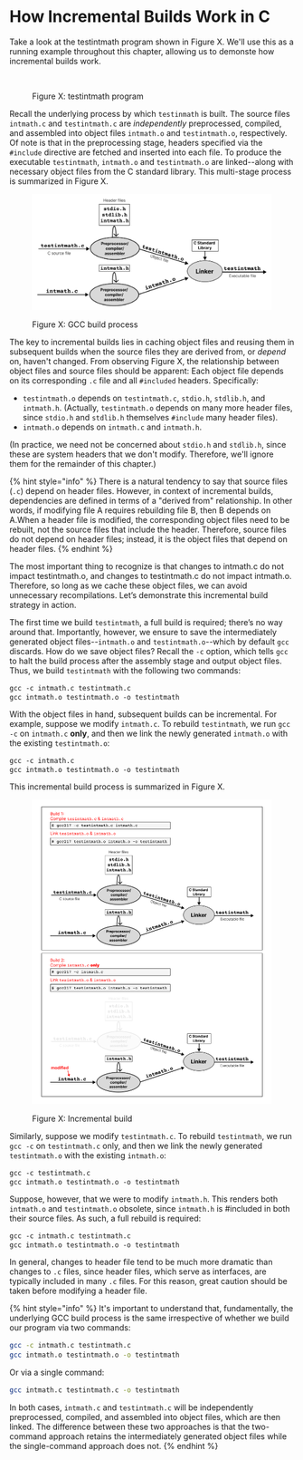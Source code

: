 # How Incremental Builds Work in C

Take a look at the testintmath program shown in Figure X. We'll use this as a running example throughout this chapter, allowing us to demonste how incremental builds work.

<figure><img src="../.gitbook/assets/Screenshot 2024-07-22 at 6.19.25 PM.png" alt=""><figcaption><p>Figure X: testintmath program</p></figcaption></figure>

Recall the underlying process by which `testinmath` is built. The source files `intmath.c` and `testintmath.c` are _independently_ preprocessed, compiled, and assembled into object files `intmath.o` and `testintmath.o`, respectively. Of note is that in the preprocessing stage, headers specified via the `#include` directive are fetched and inserted into each file. To produce the executable `testintmath`, `intmath.o` and `testintmath.o` are linked--along with necessary object files from the C standard library. This multi-stage process is summarized in Figure X.

<figure><img src="../.gitbook/assets/Frame 31 (2).png" alt=""><figcaption><p>Figure X: GCC build process</p></figcaption></figure>

The key to incremental builds lies in caching object files and reusing them in subsequent builds when the source files they are derived from, or _depend_ on, haven't changed. From observing Figure X, the relationship between object files and source files should be apparent: Each object file depends on its corresponding `.c` file and all `#included` headers. Specifically:

* `testintmath.o` depends on `testintmath.c`, `stdio.h`, `stdlib.h`, and `intmath.h`. (Actually, `testintmath.o` depends on many more header files, since `stdio.h` and `stdlib.h` themselves `#include` many header files).
* `intmath.o` depends on `intmath.c` and `intmath.h`.

(In practice, we need not be concerned about `stdio.h` and `stdlib.h`, since these are system headers that we don't modify. Therefore, we'll ignore them for the remainder of this chapter.)

{% hint style="info" %}
There is a natural tendency to say that source files (`.c`) depend on header files. However, in context of incremental builds, dependencies are defined in terms of a "derived from" relationship. In other words, if modifying file A requires rebuilding file B, then B depends on A.When a header file is modified, the corresponding object files need to be rebuilt, not the source files that include the header. Therefore, source files do not depend on header files; instead, it is the object files that depend on header files.
{% endhint %}

The most important thing to recognize is that changes to intmath.c do not impact testintmath.o, and changes to testintmath.c do not impact intmath.o. Therefore, so long as we cache these object files, we can avoid unnecessary recompilations. Let’s demonstrate this incremental build strategy in action.

The first time we build `testintmath`, a full build is required; there’s no way around that. Importantly, however, we ensure to save the intermediately generated object files--`intmath.o` and `testintmath.o`--which by default `gcc` discards. How do we save object files? Recall the `-c` option, which tells `gcc` to halt the build process after the assembly stage and output object files. Thus, we build `testintmath` with the following two commands:

```
gcc -c intmath.c testintmath.c
gcc intmath.o testintmath.o -o testintmath
```

With the object files in hand, subsequent builds can be incremental. For example, suppose we modify `intmath.c`. To rebuild `testintmath`, we run `gcc -c` on `intmath.c` **only**, and then we link the newly generated `intmath.o` with the existing `testintmath.o`:

```
gcc -c intmath.c
gcc intmath.o testintmath.o -o testintmath
```

This incremental build process is summarized in Figure X.

<figure><img src="../.gitbook/assets/Frame 31 (4).png" alt=""><figcaption><p>Figure X: Incremental build</p></figcaption></figure>

Similarly, suppose we modify `testintmath.c`. To rebuild `testintmath`, we run `gcc -c` on `testintmath.c` only, and then we link the newly generated `testintmath.o` with the existing `intmath.o`:

```
gcc -c testintmath.c
gcc intmath.o testintmath.o -o testintmath
```

Suppose, however, that we were to modify `intmath.h`. This renders both `intmath.o` and `testintmath.o` obsolete, since `intmath.h` is #included in both their source files. As such, a full rebuild is required:

```
gcc -c intmath.c testintmath.c
gcc intmath.o testintmath.o -o testintmath
```

In general, changes to header file tend to be much more dramatic than changes to `.c` files, since header files, which serve as interfaces, are typically included in many `.c` files. For this reason, great caution should be taken before modifying a header file.

{% hint style="info" %}
It's important to understand that, fundamentally, the underlying GCC build process is the same irrespective of whether we build our program via two commands:

```bash
gcc -c intmath.c testintmath.c
gcc intmath.o testintmath.o -o testintmath
```

Or via a single command:

```bash
gcc intmath.c testintmath.c -o testintmath
```

In both cases, `intmath.c` and `testintmath.c` will be independently preprocessed, compiled, and assembled into object files, which are then linked. The difference between these two approaches is that the two-command approach retains the intermediately generated object files while the single-command approach does not.
{% endhint %}
